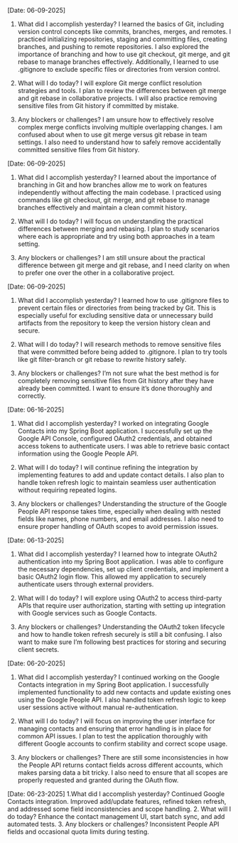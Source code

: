 [Date: 06-09-2025]
1. What did I accomplish yesterday?
I learned the basics of Git, including version control concepts like commits, branches, merges, and remotes. I practiced initializing repositories, staging and committing files, creating branches, and pushing to remote repositories. I also explored the importance of branching and how to use git checkout, git merge, and git rebase to manage branches effectively. Additionally, I learned to use .gitignore to exclude specific files or directories from version control.

2. What will I do today?
I will explore Git merge conflict resolution strategies and tools. I plan to review the differences between git merge and git rebase in collaborative projects. I will also practice removing sensitive files from Git history if committed by mistake.

3. Any blockers or challenges?
I am unsure how to effectively resolve complex merge conflicts involving multiple overlapping changes. I am confused about when to use git merge versus git rebase in team settings. I also need to understand how to safely remove accidentally committed sensitive files from Git history.

[Date: 06-09-2025]
1. What did I accomplish yesterday?
I learned about the importance of branching in Git and how branches allow me to work on features independently without affecting the main codebase. I practiced using commands like git checkout, git merge, and git rebase to manage branches effectively and maintain a clean commit history.

2. What will I do today?
I will focus on understanding the practical differences between merging and rebasing. I plan to study scenarios where each is appropriate and try using both approaches in a team setting.

3. Any blockers or challenges?
I am still unsure about the practical difference between git merge and git rebase, and I need clarity on when to prefer one over the other in a collaborative project.

[Date: 06-09-2025]
1. What did I accomplish yesterday?
I learned how to use .gitignore files to prevent certain files or directories from being tracked by Git. This is especially useful for excluding sensitive data or unnecessary build artifacts from the repository to keep the version history clean and secure.

2. What will I do today?
I will research methods to remove sensitive files that were committed before being added to .gitignore. I plan to try tools like git filter-branch or git rebase to rewrite history safely.

3. Any blockers or challenges?
I’m not sure what the best method is for completely removing sensitive files from Git history after they have already been committed. I want to ensure it’s done thoroughly and correctly.

[Date: 06-16-2025]
1. What did I accomplish yesterday?
I worked on integrating Google Contacts into my Spring Boot application. I successfully set up the Google API Console, configured OAuth2 credentials, and obtained access tokens to authenticate users. I was able to retrieve basic contact information using the Google People API.

2. What will I do today?
I will continue refining the integration by implementing features to add and update contact details. I also plan to handle token refresh logic to maintain seamless user authentication without requiring repeated logins.

3. Any blockers or challenges?
Understanding the structure of the Google People API response takes time, especially when dealing with nested fields like names, phone numbers, and email addresses. I also need to ensure proper handling of OAuth scopes to avoid permission issues.

[Date: 06-13-2025]
1. What did I accomplish yesterday?
I learned how to integrate OAuth2 authentication into my Spring Boot application. I was able to configure the necessary dependencies, set up client credentials, and implement a basic OAuth2 login flow. This allowed my application to securely authenticate users through external providers.

2. What will I do today?
I will explore using OAuth2 to access third-party APIs that require user authorization, starting with setting up integration with Google services such as Google Contacts.

3. Any blockers or challenges?
Understanding the OAuth2 token lifecycle and how to handle token refresh securely is still a bit confusing. I also want to make sure I’m following best practices for storing and securing client secrets.

[Date: 06-20-2025]
1. What did I accomplish yesterday?
I continued working on the Google Contacts integration in my Spring Boot application. I successfully implemented functionality to add new contacts and update existing ones using the Google People API. I also handled token refresh logic to keep user sessions active without manual re-authentication.

2. What will I do today?
I will focus on improving the user interface for managing contacts and ensuring that error handling is in place for common API issues. I plan to test the application thoroughly with different Google accounts to confirm stability and correct scope usage.

3. Any blockers or challenges?
There are still some inconsistencies in how the People API returns contact fields across different accounts, which makes parsing data a bit tricky. I also need to ensure that all scopes are properly requested and granted during the OAuth flow.

[Date: 06-23-2025]
1.What did I accomplish yesterday?
Continued Google Contacts integration. Improved add/update features, refined token refresh, and addressed some field inconsistencies and scope handling.
2.	What will I do today?
Enhance the contact management UI, start batch sync, and add automated tests.
3.	Any blockers or challenges?
Inconsistent People API fields and occasional quota limits during testing.
 



